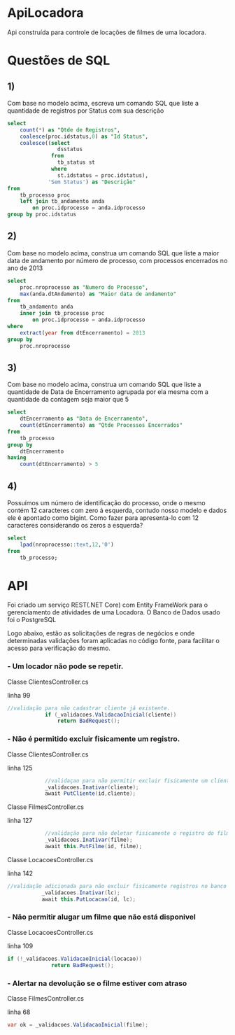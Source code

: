 # ApiLocadora
Api construída para controle de locações de filmes de uma locadora.

# Questões de SQL

## 1)
Com base no modelo acima, escreva um comando SQL que liste a quantidade de registros por Status com sua descrição

```SQL
select
	count(*) as "Qtde de Registros",
	coalesce(proc.idstatus,0) as "Id Status",
	coalesce((select 
			  	dsstatus 
			  from 
			  	tb_status st 
			  where
			  	st.idstatus = proc.idstatus),
			 'Sem Status') as "Descrição"
from 
	tb_processo proc
	left join tb_andamento anda
		on proc.idprocesso = anda.idprocesso
group by proc.idstatus
```
## 2)
Com base no modelo acima, construa um comando SQL que liste a maior data de andamento por número de processo, com processos encerrados no ano de 2013

```SQL
select 
	proc.nroprocesso as "Numero do Processo", 
	max(anda.dtAndamento) as "Maior data de andamento" 
from 
	tb_andamento anda
	inner join tb_processo proc
		on proc.idprocesso = anda.idprocesso
where 
	extract(year from dtEncerramento) = 2013
group by 
	proc.nroprocesso
```

## 3)
Com base no modelo acima, construa um comando SQL que liste a quantidade de Data de Encerramento agrupada por ela mesma com a quantidade da contagem seja maior que 5

```SQL
select 
	dtEncerramento as "Data de Encerramento", 
	count(dtEncerramento) as "Qtde Processos Encerrados" 
from 
	tb_processo
group by 
	dtEncerramento
having 
	count(dtEncerramento) > 5
```

## 4) 
Possuímos um número de identificação do processo, onde o mesmo contém 12 caracteres com zero á esquerda, contudo nosso modelo e dados ele é apontado como bigint. Como fazer para apresenta-lo com 12 caracteres considerando os zeros a esquerda?

```SQL
select 
	lpad(nroprocesso::text,12,'0') 
from 
	tb_processo; 
```

# API

Foi criado um serviço REST(.NET Core) com Entity FrameWork para o gerenciamento de atividades de uma Locadora. O Banco de Dados usado foi o PostgreSQL

Logo abaixo, estão as solicitações de regras de negócios e onde determinadas validações foram aplicadas no código fonte, para facilitar o acesso para verificação do mesmo.

### - Um locador não pode se repetir.

Classe ClientesController.cs

linha 99

```C#
//validação para não cadastrar cliente já existente.
			if (_validacoes.ValidacaoInicial(cliente))
				return BadRequest();
```

### - Não é permitido excluir fisicamente um registro.

Classe ClientesController.cs

linha 125

```C#
			//validaçao para não permitir excluir fisicamente um cliente do banco de dados
			_validacoes.Inativar(cliente);
			await PutCliente(id,cliente);
```
Classe FilmesController.cs

linha 127

```C#
			//validação para não deletar fisicamente o registro do filme
			_validacoes.Inativar(filme);
			await this.PutFilme(id, filme);
 ```
 Classe LocacoesController.cs
 
 linha 142
 
 ```C#
 //validação adicionada para não excluir fisicamente registros no banco de dados
			_validacoes.Inativar(lc);
			await this.PutLocacao(id, lc);
  ```
  
  
  ### - Não permitir alugar um filme que não está disponivel
  
  Classe LocacoesController.cs
  
  linha 109
  
  ```C#
  if (!_validacoes.ValidacaoInicial(locacao))
				return BadRequest();
 ```
 
 ### - Alertar na devolução se o filme estiver com atraso
 
 Classe FilmesController.cs
 
 linha 68
 
 ```C#
 var ok = _validacoes.ValidacaoInicial(filme);
  ```
  
 
  
 
